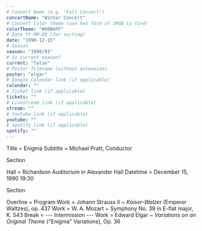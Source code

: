 ```yaml
---
# Concert Name (e.g. "Fall Concert")
concertName: "Winter Concert"
# Concert Color theme (use hex form of sRGB to find)
colorTheme: "#00B0FF"
# Date YY-MM-DD (for sorting)
date: "1990-12-15"
# Season
season: "1990/91"
# Is current season?
current: "false"
# Poster filename (without extension)
poster: "elgar"
# Google Calendar link (if applicable)
calendar: ""
# Ticket link (if applicable)
tickets: ""
# Livestream link (if applicable)
stream: ""
# Youtube link (if applicable)
youtube: ""
# Spotify link (if applicable)
spotify: ""
---
```

Title = Enigma
Subtitle = Michael Pratt, Conductor

Section

Hall = Richardson Auditorium in Alexander Hall
Datetime = December 15, 1990 19:30

Section

Overline = Program
Work = Johann Strauss II ~ *Kaiser-Walzer* (Emperor Waltzes), op. 437
Work = W. A. Mozart ~ Symphony No. 39 in E-flat major, K. 543
Break = --- Intermission ---
Work = Edward Elgar ~ *Variations on an Original Theme* ("Enigma" Variations), Op. 36
